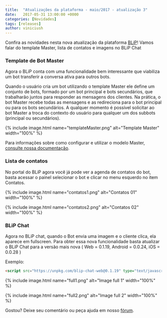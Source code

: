 ```yaml
---
title:  "Atualizações da plataforma - maio/2017 - atualização 3"
date:   2017-05-31 13:00:00 +0000
categories: [Novidades]
tags: [releases]
author: viniciush
---
```


Confira as novidades nesta nova atualização da plataforma [BLiP](https://blip.ai)!
Vamos falar do template Master, lista de contatos e imagens no BLiP Chat 

<!--preview-->

### Template de Bot Master

Agora o BLiP conta com uma funcionalidade bem interessante que viabiliza um bot transferir a conversa ativa para outros bots.

Quando o usuário cria um bot utilizando o template Master ele define um conjunto de bots, formado por um bot principal e bots secundários, que trabalharão juntos para responder as mensagens dos clientes. Na prática, o bot Master recebe todas as mensagens e as redireciona para o bot principal ou para os bots secundários. A qualquer momento é possível solicitar ao bot Master a troca do contexto do usuário para qualquer um dos subbots (principal ou secundários).

{% include image.html name="templateMaster.png" alt="Template Master" width="100%" %}

Para informações sobre como configurar e utilizar o modelo Master, [consulte nossa documentação](https://portal.blip.ai/#/docs/templates/master).

### Lista de contatos

No portal do BLiP agora você já pode ver a agenda de contatos do bot, basta acessar o painel selecionar o bot e clicar no menu esquerdo no item Contatos.

{% include image.html name="contatos1.png" alt="Contatos 01" width="100%" %}

{% include image.html name="contatos2.png" alt="Contatos 02" width="100%" %}

### BLiP Chat

Agora no BLiP chat, quando o Bot envia uma imagem e o cliente clica, ela aparece em fullscreen. Para obter essa nova funcionalidade basta atualizar o BLiP Chat para a versão mais nova ( Web = 0.1.19, Android = 0.0.24, iOS = 0.0.28 )

Exemplo:
```html
<script src="https://unpkg.com/blip-chat-web@0.1.19" type="text/javascript"></script>
```

{% include image.html name="full1.png" alt="Image full 1" width="100%" %}

{% include image.html name="full2.png" alt="Image full 2" width="100%" %}

Gostou? Deixe seu comentário ou peça ajuda em nosso [fórum](https://forum.blip.ai).
